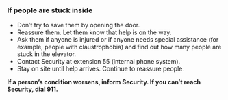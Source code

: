 ### If people are stuck inside

- Don’t try to save them by opening the door.
- Reassure them. Let them know that help is on the way.
- Ask them if anyone is injured or if anyone needs special assistance (for example, people with claustrophobia) and find out how many people are stuck in the elevator.
- Contact Security at extension 55 (internal phone system).
- Stay on site until help arrives. Continue to reassure people.

**If a person’s condition worsens, inform Security.
If you can’t reach Security, dial 911.**